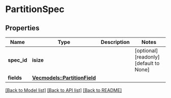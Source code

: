 # PartitionSpec

## Properties
Name | Type | Description | Notes
------------ | ------------- | ------------- | -------------
**spec_id** | **isize** |  | [optional] [readonly] [default to None]
**fields** | [**Vec<models::PartitionField>**](PartitionField.md) |  | 

[[Back to Model list]](../README.md#documentation-for-models) [[Back to API list]](../README.md#documentation-for-api-endpoints) [[Back to README]](../README.md)


